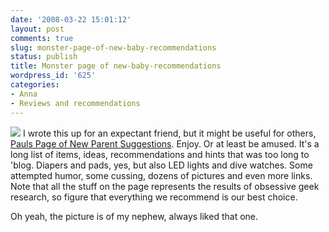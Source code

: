 ```yaml
---
date: '2008-03-22 15:01:12'
layout: post
comments: true
slug: monster-page-of-new-baby-recommendations
status: publish
title: Monster page of new-baby-recommendations
wordpress_id: '625'
categories:
- Anna
- Reviews and recommendations
---
```


[![](http://www.phfactor.net/wp-pics/elliott.jpg)](http://www.phfactor.net/baby-needs/)
I wrote this up for an expectant friend, but it might be useful for others, [Pauls Page of New Parent Suggestions](http://www.phfactor.net/baby-needs/). Enjoy. Or at least be amused. It's a long list of items, ideas, recommendations and hints that was too long to 'blog. Diapers and pads, yes, but also LED lights and dive watches. Some attempted humor, some cussing, dozens of pictures and even more links. Note that all the stuff on the page represents the results of obsessive geek research, so figure that everything we recommend is our best choice.

Oh yeah, the picture is of my nephew, always liked that one.
